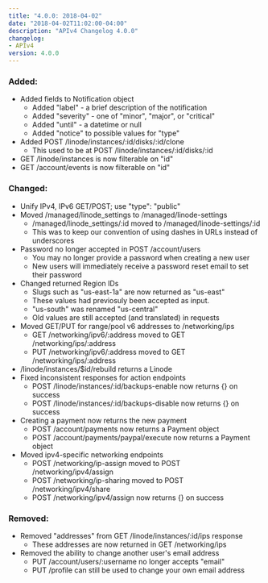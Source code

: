 ```yaml
---
title: "4.0.0: 2018-04-02"
date: "2018-04-02T11:02:00-04:00"
description: "APIv4 Changelog 4.0.0"
changelog:
- APIv4
version: 4.0.0
---
```

### Added:

* Added fields to Notification object
  * Added "label" - a brief description of the notification
  * Added "severity" - one of "minor", "major", or "critical"
  * Added "until" - a datetime or null
  * Added "notice" to possible values for "type"
* Added POST /linode/instances/:id/disks/:id/clone
  * This used to be at POST /linode/instances/:id/disks/:id
* GET /linode/instances is now filterable on "id"
* GET /account/events is now filterable on "id"

### Changed:

* Unify IPv4, IPv6 GET/POST; use "type": "public"
* Moved /managed/linode_settings to /managed/linode-settings
  * /managed/linode_settings/:id moved to /managed/linode-settings/:id
  * This was to keep our convention of using dashes in URLs instead of underscores
* Password no longer accepted in POST /account/users
  * You may no longer provide a password when creating a new user
  * New users will immediately receive a password reset email to set their password
* Changed returned Region IDs
  * Slugs such as "us-east-1a" are now returned as "us-east"
  * These values had previosuly been accepted as input.
  * "us-south" was renamed "us-central"
  * Old values are still accepted (and translated) in requests
* Moved GET/PUT for range/pool v6 addresses to /networking/ips
  * GET /networking/ipv6/:address moved to GET /networking/ips/:address
  * PUT /networking/ipv6/:address moved to GET /networking/ips/:address
* /linode/instances/$id/rebuild returns a Linode
* Fixed inconsistent responses for action endpoints
  * POST /linode/instances/:id/backups-enable now returns {} on success
  * POST /linode/instances/:id/backups-disable now returns {} on success
* Creating a payment now returns the new payment
  * POST /account/payments now returns a Payment object
  * POST /account/payments/paypal/execute now returns a Payment object
* Moved ipv4-specific networking endpoints
  * POST /networking/ip-assign moved to POST /networking/ipv4/assign
  * POST /networking/ip-sharing moved to POST /networking/ipv4/share
  * POST /networking/ipv4/assign now returns {} on success
  
### Removed:
  
* Removed "addresses" from GET /linode/instances/:id/ips response
  * These addresses are now returned in GET /networking/ips
* Removed the ability to change another user's email address
  * PUT /account/users/:username no longer accepts "email"
  * PUT /profile can still be used to change your own email address